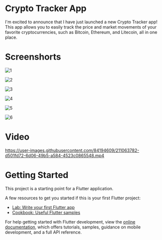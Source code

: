 # Crypto Tracker App

I'm excited to announce that I have just launched a new Crypto Tracker app! This app allows you to easily track the price and market movements of your favorite cryptocurrencies, such as Bitcoin, Ethereum, and Litecoin, all in one place.

# Screenshorts 

![1](https://user-images.githubusercontent.com/84194609/211063894-f80eb9af-f391-4037-acb4-f339902f7690.png)

![2](https://user-images.githubusercontent.com/84194609/211063672-7c99bc77-4424-4711-ba15-bc9dd63776f0.png)

![3](https://user-images.githubusercontent.com/84194609/211063687-d1bc669e-da33-4bea-9308-89ef926ffa97.png)

![4](https://user-images.githubusercontent.com/84194609/211063694-de85d27d-0afe-44a7-9415-16fb63130891.png)

![5](https://user-images.githubusercontent.com/84194609/211063706-3071cd6d-7faa-402b-80ae-8b38cbecdddc.png)

![6](https://user-images.githubusercontent.com/84194609/211063709-122a65cc-7940-42d0-a960-cbec98452311.png)

# Video

https://user-images.githubusercontent.com/84194609/211063782-d501fd72-6d06-49b5-a584-4523c0865548.mp4


# Getting Started

This project is a starting point for a Flutter application.

A few resources to get you started if this is your first Flutter project:

- [Lab: Write your first Flutter app](https://docs.flutter.dev/get-started/codelab)
- [Cookbook: Useful Flutter samples](https://docs.flutter.dev/cookbook)

For help getting started with Flutter development, view the
[online documentation](https://docs.flutter.dev/), which offers tutorials,
samples, guidance on mobile development, and a full API reference.
